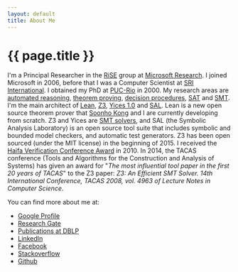 ```yaml
---
layout: default
title: About Me
---
```


{{ page.title }}
================

I'm a Principal Researcher in the [RiSE](http://research.microsoft.com/en-us/groups/rise) group at [Microsoft Research](http://research.microsoft.com). I joined Microsoft in 2006, before that I was a Computer Scientist at [SRI International](http://www.csl.sri.com/). I obtained my PhD at [PUC-Rio](http://www.puc-rio.br) in 2000. My research areas are [automated reasoning](http://en.wikipedia.org/wiki/Automated_reasoning), [theorem proving](http://en.wikipedia.org/wiki/Theorem_proving), [decision procedures](http://en.wikipedia.org/wiki/Decision_procedure), [SAT](http://en.wikipedia.org/wiki/Boolean_satisfiability_problem) and [SMT](http://en.wikipedia.org/wiki/Satisfiability_Modulo_Theories).
I'm the main architect of [Lean](https://github.com/leodemoura/lean),  [Z3](https://github.com/Z3Prover/z3), [Yices 1.0](http://yices.csl.sri.com/) and
[SAL](http://sal.csl.sri.com). Lean is a new open source theorem prover that [Soonho Kong](http://www.cs.cmu.edu/~soonhok) and I are currently developing from scratch.
Z3 and Yices are [SMT solvers](http://en.wikipedia.org/wiki/Satisfiability_Modulo_Theories),
and SAL (the Symbolic Analysis Laboratory) is an open source tool suite that includes symbolic and bounded model checkers, and automatic test generators.
Z3 has been open sourced (under the MIT license) in the beginning of 2015.
I received the [Haifa Verification Conference Award](https://www.research.ibm.com/haifa/conferences/hvc2010/award.shtml) in 2010.
In 2014, the TACAS conference (Tools and Algorithms for the Construction and Analysis of Systems) has given an award for
"_The most influential tool paper in the first 20 years of TACAS_" to the Z3 paper: _Z3: An Efficient SMT Solver. 14th International Conference, TACAS 2008, vol. 4963 of Lecture Notes in Computer Science_.


You can find more about me at:

- [Google Profile](http://scholar.google.com/citations?user=CwazDKgAAAAJ&amp;hl=en)
- [Research Gate](http://www.researchgate.net/profile/Leonardo_De_Moura/)
- [Publications at DBLP](http://www.informatik.uni-trier.de/~ley/db/indices/a-tree/m/Moura:Leonardo_Mendon=ccedil=a_de.html)
- [LinkedIn](http://www.linkedin.com/profile/view?id=15592114&amp;trk=tab_pro)
- [Facebook](http://facebook.com/leonardo.de.moura)
- [Stackoverflow](http://stackoverflow.com/users/841416/leonardo-de-moura)
- [Github](https://github.com/leodemoura)

